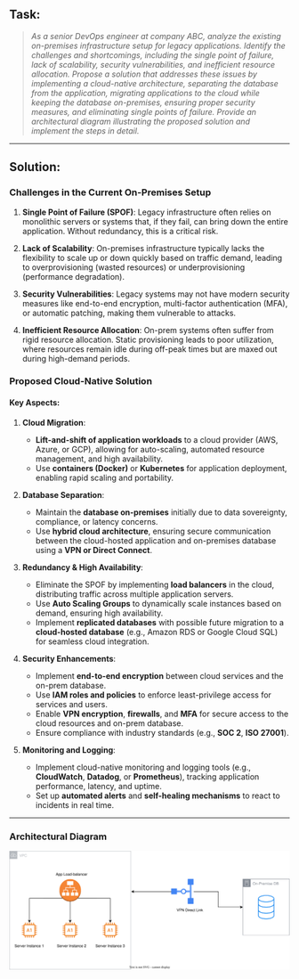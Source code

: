 ## Task:

> *As a senior DevOps engineer at company ABC, analyze the existing on-premises infrastructure setup for legacy applications. Identify the challenges and shortcomings, including the single point of failure, lack of scalability, security vulnerabilities, and inefficient resource allocation. Propose a solution that addresses these issues by implementing a cloud-native architecture, separating the database from the application, migrating applications to the cloud while keeping the database on-premises, ensuring proper security measures, and eliminating single points of failure. Provide an architectural diagram illustrating the proposed solution and implement the steps in detail.*

---

## Solution:

### Challenges in the Current On-Premises Setup

1. **Single Point of Failure (SPOF)**: Legacy infrastructure often relies on monolithic servers or systems that, if they fail, can bring down the entire application. Without redundancy, this is a critical risk.
   
2. **Lack of Scalability**: On-premises infrastructure typically lacks the flexibility to scale up or down quickly based on traffic demand, leading to overprovisioning (wasted resources) or underprovisioning (performance degradation).

3. **Security Vulnerabilities**: Legacy systems may not have modern security measures like end-to-end encryption, multi-factor authentication (MFA), or automatic patching, making them vulnerable to attacks.

4. **Inefficient Resource Allocation**: On-prem systems often suffer from rigid resource allocation. Static provisioning leads to poor utilization, where resources remain idle during off-peak times but are maxed out during high-demand periods.

### Proposed Cloud-Native Solution

#### Key Aspects:

1. **Cloud Migration**:
   - **Lift-and-shift of application workloads** to a cloud provider (AWS, Azure, or GCP), allowing for auto-scaling, automated resource management, and high availability.
   - Use **containers (Docker)** or **Kubernetes** for application deployment, enabling rapid scaling and portability.
   
2. **Database Separation**:
   - Maintain the **database on-premises** initially due to data sovereignty, compliance, or latency concerns.
   - Use **hybrid cloud architecture**, ensuring secure communication between the cloud-hosted application and on-premises database using a **VPN or Direct Connect**.

3. **Redundancy & High Availability**:
   - Eliminate the SPOF by implementing **load balancers** in the cloud, distributing traffic across multiple application servers.
   - Use **Auto Scaling Groups** to dynamically scale instances based on demand, ensuring high availability.
   - Implement **replicated databases** with possible future migration to a **cloud-hosted database** (e.g., Amazon RDS or Google Cloud SQL) for seamless cloud integration.

4. **Security Enhancements**:
   - Implement **end-to-end encryption** between cloud services and the on-prem database.
   - Use **IAM roles and policies** to enforce least-privilege access for services and users.
   - Enable **VPN encryption**, **firewalls**, and **MFA** for secure access to the cloud resources and on-prem database.
   - Ensure compliance with industry standards (e.g., **SOC 2**, **ISO 27001**).

5. **Monitoring and Logging**:
   - Implement cloud-native monitoring and logging tools (e.g., **CloudWatch**, **Datadog**, or **Prometheus**), tracking application performance, latency, and uptime.
   - Set up **automated alerts** and **self-healing mechanisms** to react to incidents in real time.

---

### Architectural Diagram

![Hybrid](Hybrid.drawio.svg "Hybrid Infrastructure")
